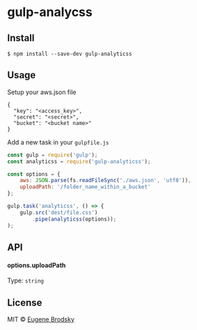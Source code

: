 # gulp-analycss



## Install

```
$ npm install --save-dev gulp-analyticss
```


## Usage

Setup your aws.json file
```jsons
{
  "key": "<access_key>",
  "secret": "<secret>",
  "bucket": "<bucket name>"
}
```

Add a new task in your `gulpfile.js`

```js
const gulp = require('gulp');
const analyticss = require('gulp-analyticss');

const options = {
	aws: JSON.parse(fs.readFileSync('./aws.json', 'utf8')),
	uploadPath: '/folder_name_within_a_bucket'
};

gulp.task('analyticss', () => {
	gulp.src('dest/file.css')
		.pipe(analyticss(options));
);
```


## API

#### options.uploadPath

Type: `string`<br>



## License

MIT © [Eugene Brodsky](https://github.com/fupslot)
